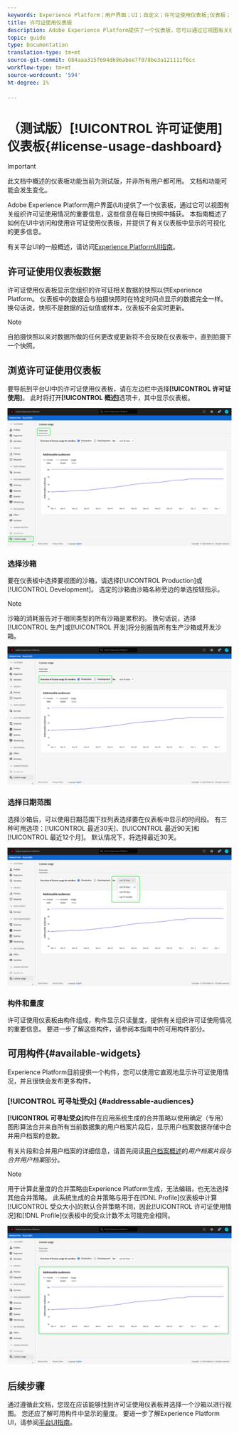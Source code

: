 ```yaml
---
keywords: Experience Platform；用户界面；UI；自定义；许可证使用仪表板;仪表板；许可证使用；授权；消耗
title: 许可证使用仪表板
description: Adobe Experience Platform提供了一个仪表板，您可以通过它视图有关组织许可证使用情况的重要信息。
topic: guide
type: Documentation
translation-type: tm+mt
source-git-commit: 084aaa315f694d696abee7f078be3a121111f6cc
workflow-type: tm+mt
source-wordcount: '594'
ht-degree: 1%

---
```



# （测试版）[!UICONTROL 许可证使用]仪表板{#license-usage-dashboard}

>[!IMPORTANT]
>
>此文档中概述的仪表板功能当前为测试版，并非所有用户都可用。 文档和功能可能会发生变化。

Adobe Experience Platform用户界面(UI)提供了一个仪表板，通过它可以视图有关组织许可证使用情况的重要信息，这些信息在每日快照中捕获。 本指南概述了如何在UI中访问和使用许可证使用仪表板，并提供了有关仪表板中显示的可视化的更多信息。

有关平台UI的一般概述，请访问[Experience PlatformUI指南](../../landing/ui-guide.md)。

## 许可证使用仪表板数据

许可证使用仪表板显示您组织的许可证相关数据的快照以供Experience Platform。 仪表板中的数据会与拍摄快照时在特定时间点显示的数据完全一样。 换句话说，快照不是数据的近似值或样本，仪表板不会实时更新。

>[!NOTE]
>
>自拍摄快照以来对数据所做的任何更改或更新将不会反映在仪表板中，直到拍摄下一个快照。

## 浏览许可证使用仪表板

要导航到平台UI中的许可证使用仪表板，请在左边栏中选择&#x200B;**[!UICONTROL 许可证使用]**。 此时将打开&#x200B;**[!UICONTROL 概述]**&#x200B;选项卡，其中显示仪表板。

![](../images/license-usage/dashboard-overview.png)

### 选择沙箱

要在仪表板中选择要视图的沙箱，请选择[!UICONTROL Production]或[!UICONTROL Development]。 选定的沙箱由沙箱名称旁边的单选按钮指示。

>[!NOTE]
>
>沙箱的消耗报告对于相同类型的所有沙箱是累积的。 换句话说，选择[!UICONTROL 生产]或[!UICONTROL 开发]将分别报告所有生产沙箱或开发沙箱。

![](../images/license-usage/select-sandbox.png)

### 选择日期范围

选择沙箱后，可以使用日期范围下拉列表选择要在仪表板中显示的时间段。 有三种可用选项：[!UICONTROL 最近30天]、[!UICONTROL 最近90天]和[!UICONTROL 最近12个月]。 默认情况下，将选择最近30天。

![](../images/license-usage/select-date-range.png)

### 构件和量度

许可证使用仪表板由构件组成，构件显示只读量度，提供有关组织许可证使用情况的重要信息。 要进一步了解这些构件，请参阅本指南中的可用构件部分。

## 可用构件{#available-widgets}

Experience Platform目前提供一个构件，您可以使用它直观地显示许可证使用情况，并且很快会发布更多构件。

### [!UICONTROL 可寻址受众] {#addressable-audiences}

**[!UICONTROL 可寻址受众]**&#x200B;构件在应用系统生成的合并策略以使用确定（专用）图形算法合并来自所有当前数据集的用户档案片段后，显示用户档案数据存储中合并用户档案的总数。

有关片段和合并用户档案的详细信息，请首先阅读[用户档案概述](../../profile/home.md)的&#x200B;*用户档案片段与合并用户档案*&#x200B;部分。

>[!NOTE]
>
>用于计算此量度的合并策略由Experience Platform生成，无法编辑，也无法选择其他合并策略。 此系统生成的合并策略与用于在[!DNL Profile]仪表板中计算[!UICONTROL 受众大小]的默认合并策略不同，因此[!UICONTROL 许可证使用情况]和[!DNL Profile]仪表板中的受众计数不太可能完全相同。

![](../images/license-usage/addressable-audiences.png)

## 后续步骤

通过遵循此文档，您现在应该能够找到许可证使用仪表板并选择一个沙箱以进行视图。 您还应了解可用构件中显示的量度。 要进一步了解Experience Platform UI，请参阅[平台UI指南](../../landing/ui-guide.md)。